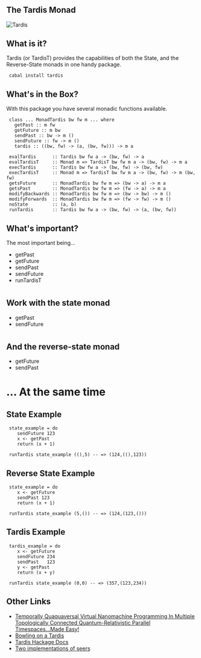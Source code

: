 #

## The Tardis Monad

![Tardis](http://hello.eboy.com/eboy/wp-content/uploads/2013/10/PT-Tardis-01t-6x.png)

## What is it?

Tardis (or TardisT) provides the capabilities of both the State, and the Reverse-State monads in one handy package.

	 cabal install tardis

## What's in the Box?
	 
With this package you have several monadic functions available.

	 class ... MonadTardis bw fw m ... where
	   getPast :: m fw
	   getFuture :: m bw
	   sendPast :: bw -> m ()
	   sendFuture :: fw -> m ()
	   tardis :: ((bw, fw) -> (a, (bw, fw))) -> m a

	 evalTardis      :: Tardis bw fw a -> (bw, fw) -> a
	 evalTardisT     :: Monad m => TardisT bw fw m a -> (bw, fw) -> m a
	 execTardis      :: Tardis bw fw a -> (bw, fw) -> (bw, fw)
	 execTardisT     :: Monad m => TardisT bw fw m a -> (bw, fw) -> m (bw, fw)
	 getsFuture      :: MonadTardis bw fw m => (bw -> a) -> m a
	 getsPast        :: MonadTardis bw fw m => (fw -> a) -> m a
	 modifyBackwards :: MonadTardis bw fw m => (bw -> bw) -> m ()
	 modifyForwards  :: MonadTardis bw fw m => (fw -> fw) -> m ()
	 noState         :: (a, b)
	 runTardis       :: Tardis bw fw a -> (bw, fw) -> (a, (bw, fw))

## What's important?

The most important being...

* getPast
* getFuture
* sendPast
* sendFuture
* runTardisT

#

## Work with the state monad

* getPast
* sendFuture

#

## And the reverse-state monad

* getFuture
* sendPast

# ... At the same time

## State Example

	 state_example = do
	 	sendFuture 123
	 	x <- getPast
	 	return (x + 1)
	
	 runTardis state_example ((),5) -- => (124,((),123))

## Reverse State Example

	 state_example = do
	 	x <- getFuture
	 	sendPast 123
	 	return (x + 1)
	
	 runTardis state_example (5,()) -- => (124,(123,()))

## Tardis Example

	 tardis_example = do
	 	x <- getFuture
		sendFuture 234
	 	sendPast   123
		y <- getPast
	 	return (x + y)
	
	 runTardis state_example (0,0) -- => (357,(123,234))


## Other Links

* [Temporally Quaquaversal Virtual Nanomachine Programming In Multiple Topologically Connected Quantum-Relativistic Parallel Timespaces...Made Easy!](http://blip.tv/oreilly-open-source-convention/oscon-2008-damian-conway-thoughtstream-temporally-quaquaversal-virtual-nanomachine-programming-in-multiple-t-1151669)
* [Bowling on a Tardis](http://unknownparallel.wordpress.com/2012/11/05/bowling-on-a-tardis/)
* [Tardis Hackage Docs](https://hackage.haskell.org/package/tardis-0.3.0.0/docs/Control-Monad-Trans-Tardis.html)
* [Two implementations of seers](http://unknownparallel.wordpress.com/2013/05/07/two-implementations-of-seers/)
